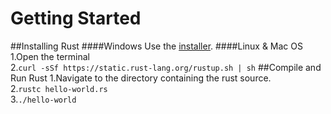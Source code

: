 Getting Started
===
##Installing Rust
####Windows
Use the [installer](https://www.rust-lang.org/en-US/downloads.html).
####Linux & Mac OS
1.Open the terminal  
2.`curl -sSf https://static.rust-lang.org/rustup.sh | sh`
##Compile and Run Rust
1.Navigate to the directory containing the rust source.  
2.`rustc hello-world.rs`   
3.`./hello-world`  
